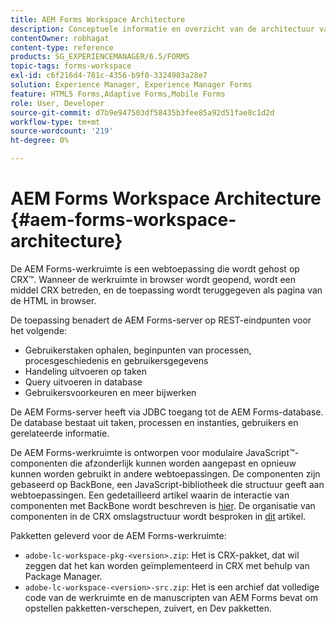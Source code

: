 ```yaml
---
title: AEM Forms Workspace Architecture
description: Conceptuele informatie en overzicht van de architectuur van de werkruimte van LiveCycle AEM Forms.
contentOwner: robhagat
content-type: reference
products: SG_EXPERIENCEMANAGER/6.5/FORMS
topic-tags: forms-workspace
exl-id: c6f216d4-781c-4356-b9f0-3324903a28e7
solution: Experience Manager, Experience Manager Forms
feature: HTML5 Forms,Adaptive Forms,Mobile Forms
role: User, Developer
source-git-commit: d7b9e947503df58435b3fee85a92d51fae8c1d2d
workflow-type: tm+mt
source-wordcount: '219'
ht-degree: 0%

---
```


# AEM Forms Workspace Architecture {#aem-forms-workspace-architecture}

De AEM Forms-werkruimte is een webtoepassing die wordt gehost op CRX™. Wanneer de werkruimte in browser wordt geopend, wordt een middel CRX betreden, en de toepassing wordt teruggegeven als pagina van de HTML in browser.

De toepassing benadert de AEM Forms-server op REST-eindpunten voor het volgende:

* Gebruikerstaken ophalen, beginpunten van processen, procesgeschiedenis en gebruikersgegevens
* Handeling uitvoeren op taken
* Query uitvoeren in database
* Gebruikersvoorkeuren en meer bijwerken

De AEM Forms-server heeft via JDBC toegang tot de AEM Forms-database. De database bestaat uit taken, processen en instanties, gebruikers en gerelateerde informatie.

De AEM Forms-werkruimte is ontworpen voor modulaire JavaScript™-componenten die afzonderlijk kunnen worden aangepast en opnieuw kunnen worden gebruikt in andere webtoepassingen. De componenten zijn gebaseerd op BackBone, een JavaScript-bibliotheek die structuur geeft aan webtoepassingen. Een gedetailleerd artikel waarin de interactie van componenten met BackBone wordt beschreven is [hier](/help/forms/using/backbone-interaction.md). De organisatie van componenten in de CRX omslagstructuur wordt besproken in [dit](/help/forms/using/folder-structure.md) artikel.

Pakketten geleverd voor de AEM Forms-werkruimte:

* `adobe-lc-workspace-pkg-<version>.zip`: Het is CRX-pakket, dat wil zeggen dat het kan worden geïmplementeerd in CRX met behulp van Package Manager.
* `adobe-lc-workspace-<version>-src.zip`: Het is een archief dat volledige code van de werkruimte en de manuscripten van AEM Forms bevat om opstellen pakketten-verschepen, zuivert, en Dev pakketten.
